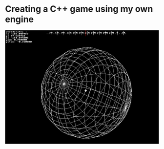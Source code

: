 # Creating a C++ game using my own engine


<p align="center">
  <img src="./img/Screenshot (5664).png" />
</p>
